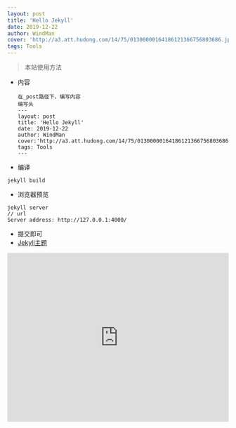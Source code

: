 ```yaml
---
layout: post
title: 'Hello Jekyll'
date: 2019-12-22
author: WindMan
cover: 'http://a3.att.hudong.com/14/75/01300000164186121366756803686.jpg'
tags: Tools
---
```


> 本站使用方法

+ 内容
  ```
  在_post路径下，编写内容
  编写头
  ---
  layout: post
  title: 'Hello Jekyll'
  date: 2019-12-22
  author: WindMan
  cover:'http://a3.att.hudong.com/14/75/01300000164186121366756803686.jpg'
  tags: Tools
  ---
  ```
+ 编译
``` 
jekyll build
```
+ 浏览器预览
``` 
jekyll server
// url
Server address: http://127.0.0.1:4000/
```
+ 提交即可
+ [Jekyll主题](http://jekyllthemes.org/)


<iframe type="text/html" width="100%" height="385" src="http://www.youtube.com/embed/gfmjMWjn-Xg" frameborder="0"></iframe>